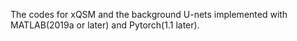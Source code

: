 

The codes for xQSM and the background U-nets implemented with MATLAB(2019a or later) and Pytorch(1.1 later).